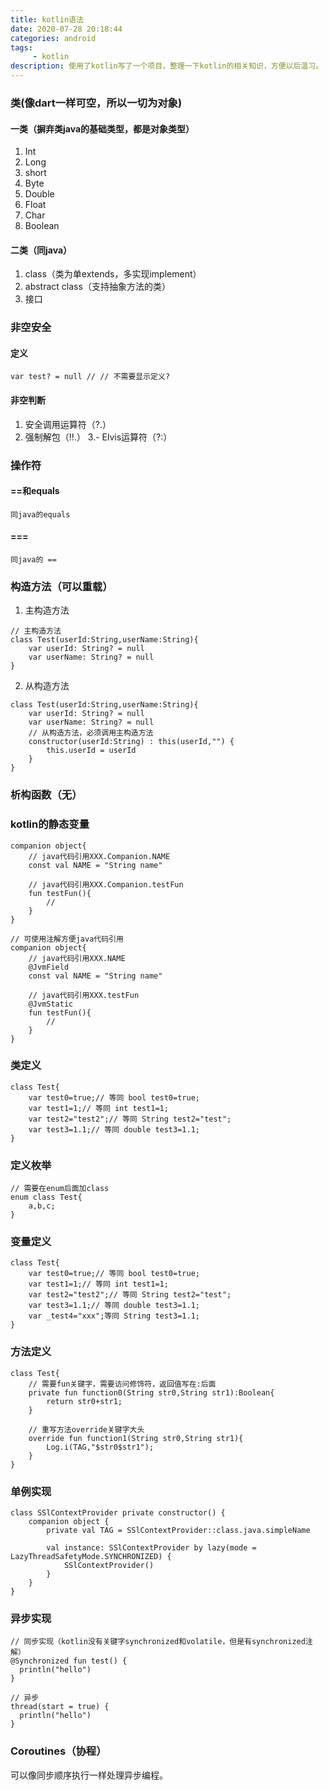 ```yaml
---
title: kotlin语法
date: 2020-07-28 20:18:44
categories: android
tags:
     - kotlin
description: 使用了kotlin写了一个项目，整理一下kotlin的相关知识，方便以后温习。
---
```


### 类(像dart一样可空，所以一切为对象)
#### 一类（摒弃类java的基础类型，都是对象类型）
1. Int
2. Long
3. short
4. Byte
5. Double
6. Float
7. Char
8. Boolean

#### 二类（同java）
1. class（类为单extends，多实现implement）
2. abstract class（支持抽象方法的类）
3. 接口

### 非空安全
#### 定义
```
var test? = null // // 不需要显示定义?
```

#### 非空判断
1. 安全调用运算符（?.）
2. 强制解包（!!.）
3.- Elvis运算符（?:）

### 操作符
#### ==和equals
```
同java的equals
```

#### ===
```
同java的 ==
```

### 构造方法（可以重载）
1. 主构造方法
```
// 主构造方法
class Test(userId:String,userName:String){
    var userId: String? = null
    var userName: String? = null 
}
```
2. 从构造方法
```
class Test(userId:String,userName:String){
    var userId: String? = null
    var userName: String? = null
    // 从构造方法，必须调用主构造方法
    constructor(userId:String) : this(userId,"") {
        this.userId = userId
    }
}
```

### 析构函数（无）

### kotlin的静态变量
```
companion object{
    // java代码引用XXX.Companion.NAME
    const val NAME = "String name"

    // java代码引用XXX.Companion.testFun
    fun testFun(){
        // 
    }
}

// 可使用注解方便java代码引用
companion object{
    // java代码引用XXX.NAME
    @JvmField
    const val NAME = "String name"

    // java代码引用XXX.testFun
    @JvmStatic
    fun testFun(){
        // 
    }
}
```

### 类定义
```
class Test{
    var test0=true;// 等同 bool test0=true;
    var test1=1;// 等同 int test1=1;
    var test2="test2";// 等同 String test2="test";
    var test3=1.1;// 等同 double test3=1.1;
}

```

### 定义枚举
```
// 需要在enum后面加class
enum class Test{
    a,b,c;
}
```

### 变量定义
```
class Test{
    var test0=true;// 等同 bool test0=true;
    var test1=1;// 等同 int test1=1;
    var test2="test2";// 等同 String test2="test";
    var test3=1.1;// 等同 double test3=1.1;
    var _test4="xxx";等同 String test3=1.1;
}
```

### 方法定义
```
class Test{
    // 需要fun关键字，需要访问修饰符，返回值写在:后面
    private fun function0(String str0,String str1):Boolean{
        return str0+str1;
    }
    
    // 重写方法override关键字大头
    override fun function1(String str0,String str1){
        Log.i(TAG,"$str0$str1");
    }
}
```

### 单例实现
```
class SSlContextProvider private constructor() {
    companion object {
        private val TAG = SSlContextProvider::class.java.simpleName
    
        val instance: SSlContextProvider by lazy(mode = LazyThreadSafetyMode.SYNCHRONIZED) {
            SSlContextProvider()
        }
    }
}
```

### 异步实现
```
// 同步实现（kotlin没有关键字synchronized和volatile，但是有synchronized注解）
@Synchronized fun test() {
  println("hello")
}

// 异步
thread(start = true) {  
  println("hello")
}
```

### Coroutines（协程）
可以像同步顺序执行一样处理异步编程。




